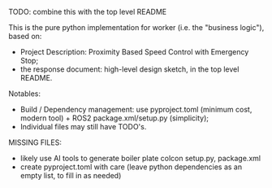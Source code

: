 TODO: combine this with the top level README

This is the pure python implementation for worker (i.e. the "business logic"), based on:
- Project Description: Proximity Based Speed Control with Emergency Stop;
- the response document: high-level design sketch, in the top level README.

Notables:
- Build / Dependency management: use pyproject.toml (minimum cost, modern tool) + ROS2 package.xml/setup.py (simplicity);
- Individual files may still have TODO's.

MISSING FILES:
- likely use AI tools to generate boiler plate colcon setup.py, package.xml
- create pyproject.toml with care (leave python dependencies as an empty list, to fill in as needed)